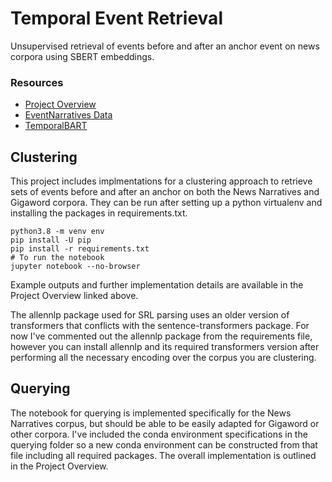 # Temporal Event Retrieval
Unsupervised retrieval of events before and after an anchor event on news corpora using SBERT embeddings.

### Resources
- [Project Overview](https://docs.google.com/document/d/1xA1EH5rD1dT-DMMsot2ouLQyNIE9sxehfIqFszFD_6E/edit?usp=sharing)
- [EventNarratives Data](https://github.com/wenlinyao/EventCommonSenseKnowledge_dissertation/blob/main/event_knowledge_2.0.zip)
- [TemporalBART](https://github.com/jjasonn0717/TemporalBART)

## Clustering
This project includes implmentations for a clustering approach to retrieve sets of events before and after an anchor on both the News Narratives and Gigaword corpora. They can be run after setting up a python virtualenv and installing the packages in requirements.txt. 

```
python3.8 -m venv env
pip install -U pip
pip install -r requirements.txt
# To run the notebook
jupyter notebook --no-browser
```

<!-- Running the notebook should be straightforward, however I'll include some examples of how to run the script below. 

```
# Generate Embeddings

# Load Embeddings

``` -->

Example outputs and further implementation details are available in the Project Overview linked above.

The allennlp package used for SRL parsing uses an older version of transformers that conflicts with the sentence-transformers package. For now I've commented out the allennlp package from the requirements file, however you can install allennlp and its required transformers version after performing all the necessary encoding over the corpus you are clustering.

## Querying
The notebook for querying is implemented specifically for the News Narratives corpus, but should be able to be easily adapted for Gigaword or other corpora. I've included the conda environment specifications in the querying folder so a new conda environment can be constructed from that file including all required packages. The overall implementation is outlined in the Project Overview.
